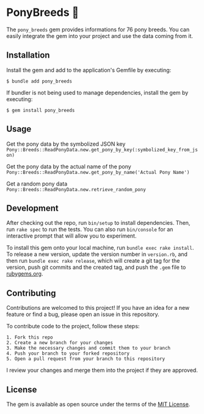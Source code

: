 # PonyBreeds :horse:

The `pony_breeds` gem provides informations for 76 pony breeds. You can easily integrate the gem
into your project and use the data coming from it.

## Installation

Install the gem and add to the application's Gemfile by executing:

    $ bundle add pony_breeds

If bundler is not being used to manage dependencies, install the gem by executing:

    $ gem install pony_breeds

## Usage

Get the pony data by the symbolized JSON key
    `Pony::Breeds::ReadPonyData.new.get_pony_by_key(:symbolized_key_from_json)`
    
Get the pony data by the actual name of the pony
    `Pony::Breeds::ReadPonyData.new.get_pony_by_name('Actual Pony Name')`

Get a random pony data
    `Pony::Breeds::ReadPonyData.new.retrieve_random_pony`

## Development

After checking out the repo, run `bin/setup` to install dependencies. Then, run `rake spec` to run the tests. You can also run `bin/console` for an interactive prompt that will allow you to experiment.

To install this gem onto your local machine, run `bundle exec rake install`. To release a new version, update the version number in `version.rb`, and then run `bundle exec rake release`, which will create a git tag for the version, push git commits and the created tag, and push the `.gem` file to [rubygems.org](https://rubygems.org).

## Contributing

Contributions are welcomed to this project!
If you have an idea for a new feature or find a bug, please open an issue in this repository.

To contribute code to the project, follow these steps:

    1. Fork this repo 
    2. Create a new branch for your changes
    3. Make the necessary changes and commit them to your branch
    4. Push your branch to your forked repository
    5. Open a pull request from your branch to this repository

I review your changes and merge them into the project if they are approved.

## License

The gem is available as open source under the terms of the [MIT License](https://opensource.org/licenses/MIT).
